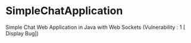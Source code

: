 # SimpleChatApplication
Simple Chat Web Application in Java with Web Sockets
(Vulnerability : 1 [ Display Bug])
